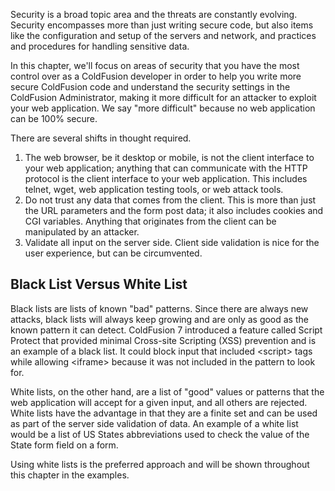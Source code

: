 Security is a broad topic area and the threats are constantly evolving.
Security encompasses more than just writing secure code, but also items
like the configuration and setup of the servers and network, and
practices and procedures for handling sensitive data.

In this chapter, we'll focus on areas of security that you have the most
control over as a ColdFusion developer in order to help you write more
secure ColdFusion code and understand the security settings in the
ColdFusion Administrator, making it more difficult for an attacker to
exploit your web application. We say "more difficult" because no web
application can be 100% secure.

There are several shifts in thought required.

1.  The web browser, be it desktop or mobile, is not the client
    interface to your web application; anything that can communicate
    with the HTTP protocol is the client interface to your web
    application. This includes telnet, wget, web application testing
    tools, or web attack tools.
2.  Do not trust any data that comes from the client. This is more than
    just the URL parameters and the form post data; it also includes
    cookies and CGI variables. Anything that originates from the client
    can be manipulated by an attacker.
3.  Validate all input on the server side. Client side validation is
    nice for the user experience, but can be circumvented.

Black List Versus White List
----------------------------

Black lists are lists of known "bad" patterns. Since there are always
new attacks, black lists will always keep growing and are only as good
as the known pattern it can detect. ColdFusion 7 introduced a feature
called Script Protect that provided minimal Cross-site Scripting (XSS)
prevention and is an example of a black list. It could block input that
included \<script\> tags while allowing \<iframe\> because it was not
included in the pattern to look for.

White lists, on the other hand, are a list of "good" values or patterns
that the web application will accept for a given input, and all others
are rejected. White lists have the advantage in that they are a finite
set and can be used as part of the server side validation of data. An
example of a white list would be a list of US States abbreviations used
to check the value of the State form field on a form.

Using white lists is the preferred approach and will be shown throughout
this chapter in the examples.

